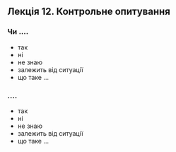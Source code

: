 ## Лекція 12. Контрольне опитування

### Чи ....

- так
- ні
- не знаю
- залежить від ситуації
- що таке ...

### ....

- так
- ні
- не знаю
- залежить від ситуації
- що таке ...
